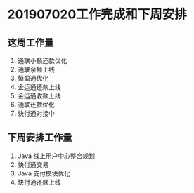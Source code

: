 # 201907020工作完成和下周安排

## 这周工作量

1. 通联小额还款优化
2. 通联余额上线
3. 恒盈通优化
4. 金运通还款上线
5. 金运通收款上线
8. 通联还款优化
9. 快付通对接中

## 下周安排工作量

1. Java 线上用户中心整合规划
2. 快付通交易
3. Java 支付模块优化
4. 快付通还款上线


